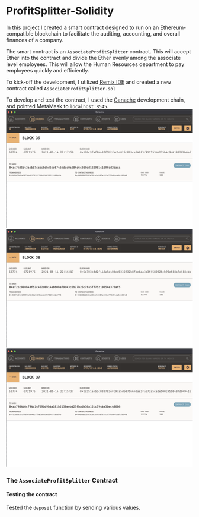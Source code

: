 # ProfitSplitter-Solidity

In this project I created a smart contract designed to run on an Ethereum-compatible blockchain to facilitate the auditing, accounting, and overall finances of a company. 

The smart contract is an `AssociateProfitSplitter` contract. This will accept Ether into the contract and divide the Ether evenly among the associate level employees. This will allow the Human Resources department to pay employees quickly and efficiently.

To kick-off the development, I utilized [Remix IDE](https://remix.ethereum.org) and created a new contract called `AssociateProfitSplitter.sol`

To develop and test the contract, I used the [Ganache](https://www.trufflesuite.com/ganache) development chain, and pointed MetaMask to `localhost:8545`.
![Ganache Testing1](EmployeeOne.png)
![Ganache Testing2](EmployeeTwo.png)
![Ganache Testing3](EmployeeThree.png)

### The `AssociateProfitSplitter` Contract


#### Testing the contract

Tested the `deposit` function by sending various values.

